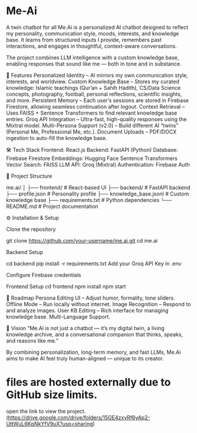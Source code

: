 # Me-Ai
A twin chatbot for all
Me.Ai is a personalized AI chatbot designed to reflect my personality, communication style, moods, interests, and knowledge base. It learns from structured inputs I provide, remembers past interactions, and engages in thoughtful, context-aware conversations.

The project combines LLM intelligence with a custom knowledge base, enabling responses that sound like me — both in tone and in substance.

🚀 Features
Personalized Identity – AI mirrors my own communication style, interests, and worldview.
Custom Knowledge Base – Stores my curated knowledge: Islamic teachings (Qur’an + Sahih Hadith), CS/Data Science concepts, photography, football, personal reflections, scientific insights, and more.
Persistent Memory – Each user’s sessions are stored in Firebase Firestore, allowing seamless continuation after logout.
Context Retrieval – Uses FAISS + Sentence Transformers to find relevant knowledge base entries.
Groq API Integration – Ultra-fast, high-quality responses using the Mixtral model.
Multi-Persona Support (v2.0) – Build different AI “twins” (Personal Me, Professional Me, etc.).
Document Uploads – PDF/DOCX ingestion to auto-fill the knowledge base.

🛠️ Tech Stack
Frontend: React.js
Backend: FastAPI (Python)
Database: Firebase Firestore
Embeddings: Hugging Face Sentence Transformers
Vector Search: FAISS
LLM API: Groq (Mixtral)
Authentication: Firebase Auth

📂 Project Structure

me.ai/
│
├── frontend/           # React-based UI
├── backend/            # FastAPI backend
├── profile.json        # Personality profile
├── knowledge_base.jsonl # Custom knowledge base
├── requirements.txt    # Python dependencies
└── README.md           # Project documentation

⚙️ Installation & Setup

Clone the repository

git clone https://github.com/your-username/me.ai.git
cd me.ai

Backend Setup

cd backend
pip install -r requirements.txt
Add your Groq API Key in .env

Configure Firebase credentials

Frontend Setup
cd frontend
npm install
npm start

📌 Roadmap
 Persona Editing UI – Adjust humor, formality, tone sliders.
 Offline Mode – Run locally without internet.
 Image Recognition – Respond to and analyze images.
 User KB Editing – Rich interface for managing knowledge base.
 Multi-Language Support.

🧠 Vision
“Me.Ai is not just a chatbot — it’s my digital twin, a living knowledge archive, and a conversational companion that thinks, speaks, and reasons like me.”

By combining personalization, long-term memory, and fast LLMs, Me.Ai aims to make AI feel truly human-aligned — unique to its creator.

# files are hosted externally due to GitHub size limits.
open the link to view the project.
(https://drive.google.com/drive/folders/15GE4zxyRf6yAp2-UttWuL6KpNkYfV9uX?usp=sharing)
